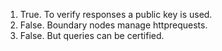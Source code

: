 1. True. To verify responses a public key is  used.
2. False. Boundary nodes manage httprequests.
3. False. But queries can be certified.